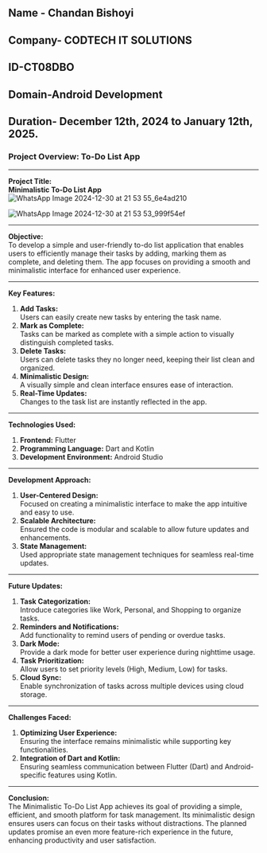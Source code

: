 Name - Chandan Bishoyi
---
Company- CODTECH IT SOLUTIONS
---
ID-CT08DBO  
---
Domain-Android Development
---
Duration- December 12th, 2024 to January 12th, 2025.
---
### Project Overview: To-Do List App  

---


**Project Title:**  
**Minimalistic To-Do List App**  
![WhatsApp Image 2024-12-30 at 21 53 55_6e4ad210](https://github.com/user-attachments/assets/9000970b-2d8e-42fe-acb6-03581c5e1f91)



![WhatsApp Image 2024-12-30 at 21 53 53_999f54ef](https://github.com/user-attachments/assets/8e204195-aa0c-434b-9cd0-780b5da3bf43)


---

**Objective:**  
To develop a simple and user-friendly to-do list application that enables users to efficiently manage their tasks by adding, marking them as complete, and deleting them. The app focuses on providing a smooth and minimalistic interface for enhanced user experience.

---

**Key Features:**  
1. **Add Tasks:**  
   Users can easily create new tasks by entering the task name.  
2. **Mark as Complete:**  
   Tasks can be marked as complete with a simple action to visually distinguish completed tasks.  
3. **Delete Tasks:**  
   Users can delete tasks they no longer need, keeping their list clean and organized.  
4. **Minimalistic Design:**  
   A visually simple and clean interface ensures ease of interaction.  
5. **Real-Time Updates:**  
   Changes to the task list are instantly reflected in the app.  

---

**Technologies Used:**  
1. **Frontend:** Flutter  
2. **Programming Language:** Dart and Kotlin  
3. **Development Environment:** Android Studio  

---

**Development Approach:**  
1. **User-Centered Design:**  
   Focused on creating a minimalistic interface to make the app intuitive and easy to use.  
2. **Scalable Architecture:**  
   Ensured the code is modular and scalable to allow future updates and enhancements.  
3. **State Management:**  
   Used appropriate state management techniques for seamless real-time updates.  

---

**Future Updates:**  
1. **Task Categorization:**  
   Introduce categories like Work, Personal, and Shopping to organize tasks.  
2. **Reminders and Notifications:**  
   Add functionality to remind users of pending or overdue tasks.  
3. **Dark Mode:**  
   Provide a dark mode for better user experience during nighttime usage.  
4. **Task Prioritization:**  
   Allow users to set priority levels (High, Medium, Low) for tasks.  
5. **Cloud Sync:**  
   Enable synchronization of tasks across multiple devices using cloud storage.  

---

**Challenges Faced:**  
1. **Optimizing User Experience:**  
   Ensuring the interface remains minimalistic while supporting key functionalities.  
2. **Integration of Dart and Kotlin:**  
   Ensuring seamless communication between Flutter (Dart) and Android-specific features using Kotlin.  

---

**Conclusion:**  
The Minimalistic To-Do List App achieves its goal of providing a simple, efficient, and smooth platform for task management. Its minimalistic design ensures users can focus on their tasks without distractions. The planned updates promise an even more feature-rich experience in the future, enhancing productivity and user satisfaction.  


